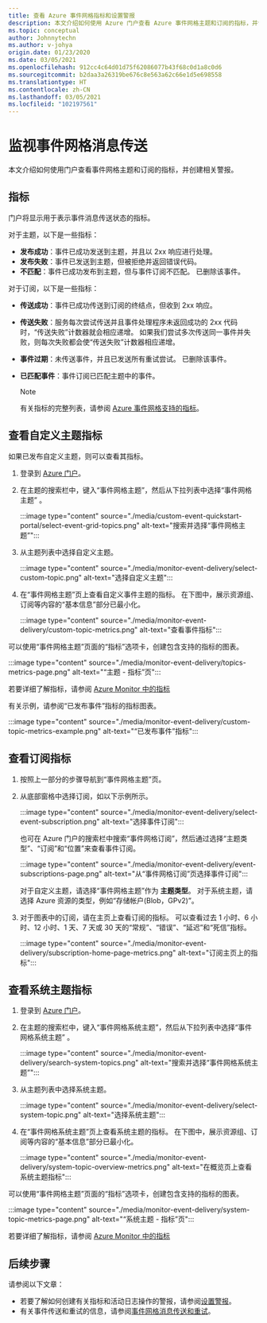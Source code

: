 ```yaml
---
title: 查看 Azure 事件网格指标和设置警报
description: 本文介绍如何使用 Azure 门户查看 Azure 事件网格主题和订阅的指标，并创建相关警报。
ms.topic: conceptual
author: Johnnytechn
ms.author: v-johya
origin.date: 01/23/2020
ms.date: 03/05/2021
ms.openlocfilehash: 912cc4c64d01d75f62086077b43f68c0d1a8c0d6
ms.sourcegitcommit: b2daa3a26319be676c8e563a62c66e1d5e698558
ms.translationtype: HT
ms.contentlocale: zh-CN
ms.lasthandoff: 03/05/2021
ms.locfileid: "102197561"
---
```

# <a name="monitor-event-grid-message-delivery"></a>监视事件网格消息传送 
本文介绍如何使用门户查看事件网格主题和订阅的指标，并创建相关警报。 

## <a name="metrics"></a>指标

门户将显示用于表示事件消息传送状态的指标。

对于主题，以下是一些指标：

* **发布成功**：事件已成功发送到主题，并且以 2xx 响应进行处理。
* **发布失败**：事件已发送到主题，但被拒绝并返回错误代码。
* **不匹配**：事件已成功发布到主题，但与事件订阅不匹配。 已删除该事件。

对于订阅，以下是一些指标：

* **传送成功**：事件已成功传送到订阅的终结点，但收到 2xx 响应。
* **传送失败**：服务每次尝试传送并且事件处理程序未返回成功的 2xx 代码时，“传送失败”计数器就会相应递增。 如果我们尝试多次传送同一事件并失败，则每次失败都会使“传送失败”计数器相应递增。
* **事件过期**：未传送事件，并且已发送所有重试尝试。 已删除该事件。
* **已匹配事件**：事件订阅已匹配主题中的事件。

    > [!NOTE]
    > 有关指标的完整列表，请参阅 [Azure 事件网格支持的指标](metrics.md)。

## <a name="view-custom-topic-metrics"></a>查看自定义主题指标

如果已发布自定义主题，则可以查看其指标。 

1. 登录到 [Azure 门户](https://portal.azure.cn/)。
2. 在主题的搜索栏中，键入“事件网格主题”，然后从下拉列表中选择“事件网格主题” 。 

    :::image type="content" source="./media/custom-event-quickstart-portal/select-event-grid-topics.png" alt-text="搜索并选择“事件网格主题”":::
3. 从主题列表中选择自定义主题。 

    :::image type="content" source="./media/monitor-event-delivery/select-custom-topic.png" alt-text="选择自定义主题":::
4. 在“事件网格主题”页上查看自定义事件主题的指标。 在下图中，展示资源组、订阅等内容的“基本信息”部分已最小化。 

    :::image type="content" source="./media/monitor-event-delivery/custom-topic-metrics.png" alt-text="查看事件指标":::

可以使用“事件网格主题”页面的“指标”选项卡，创建包含支持的指标的图表。

:::image type="content" source="./media/monitor-event-delivery/topics-metrics-page.png" alt-text="“主题 - 指标”页":::

若要详细了解指标，请参阅 [Azure Monitor 中的指标](../azure-monitor/essentials/data-platform-metrics.md)

有关示例，请参阅“已发布事件”指标的指标图表。

:::image type="content" source="./media/monitor-event-delivery/custom-topic-metrics-example.png" alt-text="“已发布事件”指标":::


## <a name="view-subscription-metrics"></a>查看订阅指标
1. 按照上一部分的步骤导航到“事件网格主题”页。 
2. 从底部窗格中选择订阅，如以下示例所示。 

    :::image type="content" source="./media/monitor-event-delivery/select-event-subscription.png" alt-text="选择事件订阅":::    

    也可在 Azure 门户的搜索栏中搜索“事件网格订阅”，然后通过选择“主题类型”、“订阅”和“位置”来查看事件订阅。 

    :::image type="content" source="./media/monitor-event-delivery/event-subscriptions-page.png" alt-text="从“事件网格订阅”页选择事件订阅":::        

    对于自定义主题，请选择“事件网格主题”作为 **主题类型**。 对于系统主题，请选择 Azure 资源的类型，例如“存储帐户(Blob，GPv2)”。 
3. 对于图表中的订阅，请在主页上查看订阅的指标。 可以查看过去 1 小时、6 小时、12 小时、1 天、7 天或 30 天的“常规”、“错误”、“延迟”和“死信”指标。 

    :::image type="content" source="./media/monitor-event-delivery/subscription-home-page-metrics.png" alt-text="订阅主页上的指标":::    

## <a name="view-system-topic-metrics"></a>查看系统主题指标

1. 登录到 [Azure 门户](https://portal.azure.cn/)。
2. 在主题的搜索栏中，键入“事件网格系统主题”，然后从下拉列表中选择“事件网格系统主题” 。 

    :::image type="content" source="./media/monitor-event-delivery/search-system-topics.png" alt-text="搜索并选择“事件网格系统主题”":::
3. 从主题列表中选择系统主题。 

    :::image type="content" source="./media/monitor-event-delivery/select-system-topic.png" alt-text="选择系统主题":::
4. 在“事件网格系统主题”页上查看系统主题的指标。 在下图中，展示资源组、订阅等内容的“基本信息”部分已最小化。 

    :::image type="content" source="./media/monitor-event-delivery/system-topic-overview-metrics.png" alt-text="在概览页上查看系统主题指标":::

可以使用“事件网格主题”页面的“指标”选项卡，创建包含支持的指标的图表。

:::image type="content" source="./media/monitor-event-delivery/system-topic-metrics-page.png" alt-text="“系统主题 - 指标”页":::

若要详细了解指标，请参阅 [Azure Monitor 中的指标](../azure-monitor/essentials/data-platform-metrics.md)


## <a name="next-steps"></a>后续步骤
请参阅以下文章：

- 若要了解如何创建有关指标和活动日志操作的警报，请参阅[设置警报](set-alerts.md)。
- 有关事件传送和重试的信息，请参阅[事件网格消息传送和重试](delivery-and-retry.md)。

